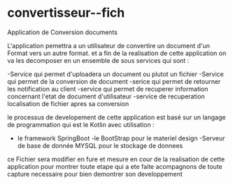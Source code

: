 # convertisseur--fich
Application de Conversion documents 

L'application pemettra a un utilisateur de convertire un document d'un Format vers un autre format. et a fin de la realisation de cette application on va les decomposer en un ensemble de sous services qui sont :

-Service qui permet d'uploadera un document ou plutot un fichier
-Service qui permet de la conversion de document
-serice qui permet de retourner les notification au client
-service qui permet de recuperer information concernant l'etat de document d'utilisateur
-service de recuperation localisation de fichier apres sa conversion 

le processus de developement de cette application est basé sur un langage de programmation qui est le Kotlin avec utilisation :
- le framework SpringBoot
-le BootStrap pour le materiel design
-Serveur de base de donnée MYSQL pour le stockage de donnees 

ce Fichier sera modifier en fure et mesure en cour de la realisation de cette application pour montrer toute etape qui a ete faite acompagnons de toute capture necessaire pour bien demontrer son developpement  
